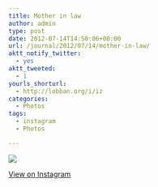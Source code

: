 ```yaml
---
title: Mother in law
author: admin
type: post
date: 2012-07-14T14:50:06+00:00
url: /journal/2012/07/14/mother-in-law/
aktt_notify_twitter:
  - yes
aktt_tweeted:
  - 1
yourls_shorturl:
  - http://lobban.org/i/iz
categories:
  - Photos
tags:
  - instagram
  - Photos

---
```

![][1]

[View on Instagram][2]

 [1]: http://lobban.org/wp-content/uploads/HLIC/d8426c7bf743c6817346ac9d2633f042.jpg
 [2]: http://instagr.am/p/NELM2-qli3/